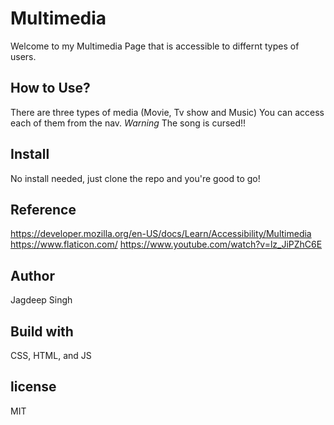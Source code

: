 # Multimedia

Welcome to my Multimedia Page that is accessible to differnt types of users.

## How to Use?

There are three types of media (Movie, Tv show and Music)
You can access each of them from the nav.
_Warning_ The song is cursed!!

## Install

No install needed, just clone the repo and you're good to go!

## Reference

https://developer.mozilla.org/en-US/docs/Learn/Accessibility/Multimedia
https://www.flaticon.com/
https://www.youtube.com/watch?v=lz_JiPZhC6E

## Author

Jagdeep Singh

## Build with

CSS, HTML, and JS

## license

MIT
